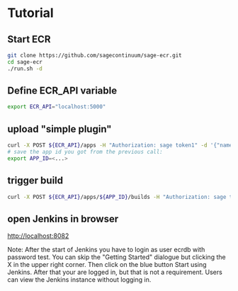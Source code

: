 # Tutorial

## Start ECR
```bash
git clone https://github.com/sagecontinuum/sage-ecr.git
cd sage-ecr
./run.sh -d
```

## Define ECR_API variable
```bash
export ECR_API="localhost:5000"
```

## upload "simple plugin"
```bash
curl -X POST ${ECR_API}/apps -H "Authorization: sage token1" -d '{"name":"simple","description":"very important app","version":"1.0","namespace":"sage","sources":[{"name":"default","architectures":["linux/amd64"],"url":"https://github.com/waggle-sensor/edge-plugins.git","branch":"master","directory":"plugin-simple","dockerfile":"Dockerfile_sage"},{"name":"armv7","architectures":["linux/arm/v7"],"url":"https://github.com/waggle-sensor/edge-plugins.git","branch":"master","directory":"plugin-simple","dockerfile":"Dockerfile_sage"}],"resources":[{"type":"RGB_image_producer","view":"top","min_resolution":"600x800"}],"inputs":[{"id":"speed","type":"int"}],"metadata":{"my-science-data":12345}}'
# save the app id you got from the previous call:
export APP_ID=<...>
```

## trigger build
```bash
curl -X POST ${ECR_API}/apps/${APP_ID}/builds -H "Authorization: sage token1"
```

## open Jenkins in browser
[http://localhost:8082](http://localhost:8082)

Note: After the start of Jenkins you have to login as user ecrdb with password test. You can skip the "Getting Started" dialogue but clicking the X in the upper right corner. Then click on the blue button Start using Jenkins. After that your are logged in, but that is not a requirement. Users can view the Jenkins instance without logging in.


